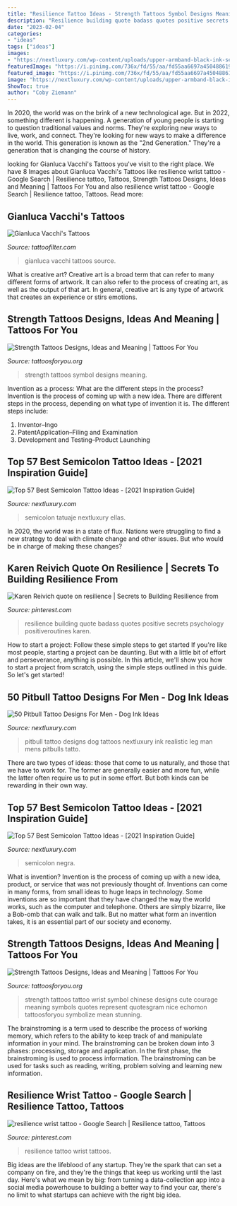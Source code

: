 ```yaml
---
title: "Resilience Tattoo Ideas - Strength Tattoos Symbol Designs Meaning"
description: "Resilience building quote badass quotes positive secrets psychology positiveroutines karen"
date: "2023-02-04"
categories:
- "ideas"
tags: ["ideas"]
images:
- "https://nextluxury.com/wp-content/uploads/upper-armband-black-ink-semicolon-tattoo.jpg"
featuredImage: "https://i.pinimg.com/736x/fd/55/aa/fd55aa6697a450488619e8e50cf6aeb5--resilience-tattoo-wrist-tattoo.jpg"
featured_image: "https://i.pinimg.com/736x/fd/55/aa/fd55aa6697a450488619e8e50cf6aeb5--resilience-tattoo-wrist-tattoo.jpg"
image: "https://nextluxury.com/wp-content/uploads/upper-armband-black-ink-semicolon-tattoo.jpg"
ShowToc: true
author: "Coby Ziemann"
---
```



In 2020, the world was on the brink of a new technological age. But in 2022, something different is happening. A generation of young people is starting to question traditional values and norms. They're exploring new ways to live, work, and connect. They're looking for new ways to make a difference in the world. This generation is known as the "2nd Generation." They're a generation that is changing the course of history.

	

		
looking for Gianluca Vacchi&#039;s Tattoos you've visit to the right place. We have 8 Images about Gianluca Vacchi&#039;s Tattoos like resilience wrist tattoo - Google Search | Resilience tattoo, Tattoos, Strength Tattoos Designs, Ideas and Meaning | Tattoos For You and also resilience wrist tattoo - Google Search | Resilience tattoo, Tattoos. Read more:
		
    
## Gianluca Vacchi&#039;s Tattoos

<img loading=lazy src="https://cdntattoofilter.com/blog/221/l.jpg" onerror="this.onerror=null;this.src='https://tse3.mm.bing.net/th?id=OIP.q0McONx-tMXzCi124AXsGgHaHa&amp;pid=15.1';" alt="Gianluca Vacchi&#039;s Tattoos">

_Source: tattoofilter.com_

>gianluca vacchi tattoos source. 

	

What is creative art?
Creative art is a broad term that can refer to many different forms of artwork. It can also refer to the process of creating art, as well as the output of that art. In general, creative art is any type of artwork that creates an experience or stirs emotions.

    
## Strength Tattoos Designs, Ideas And Meaning | Tattoos For You

<img loading=lazy src="http://www.tattoosforyou.org/wp-content/uploads/2013/10/Strength-Symbol-Tattoos-931x1024.jpg" onerror="this.onerror=null;this.src='https://tse2.mm.bing.net/th?id=OIP.qj-6xbYGuJCJhEswG6nkjQHaIJ&amp;pid=15.1';" alt="Strength Tattoos Designs, Ideas and Meaning | Tattoos For You">

_Source: tattoosforyou.org_

>strength tattoos symbol designs meaning. 

	

Invention as a process: What are the different steps in the process?
Invention is the process of coming up with a new idea. There are different steps in the process, depending on what type of invention it is. The different steps include: 
1. Inventor–Ingo 
2. PatentApplication–Filing and Examination 
3. Development and Testing–Product Launching 

    
## Top 57 Best Semicolon Tattoo Ideas - [2021 Inspiration Guide]

<img loading=lazy src="https://nextluxury.com/wp-content/uploads/mickey-ears-black-ink-semicolon.jpg" onerror="this.onerror=null;this.src='https://tse1.mm.bing.net/th?id=OIP.ovt02koWf3Y8cp9lEV6RxAHaJQ&amp;pid=15.1';" alt="Top 57 Best Semicolon Tattoo Ideas - [2021 Inspiration Guide]">

_Source: nextluxury.com_

>semicolon tatuaje nextluxury ellas. 

	

In 2020, the world was in a state of flux. Nations were struggling to find a new strategy to deal with climate change and other issues. But who would be in charge of making these changes?

    
## Karen Reivich Quote On Resilience | Secrets To Building Resilience From

<img loading=lazy src="https://i.pinimg.com/736x/17/2b/aa/172baa59531eff12f0003fe0cf8be0d1.jpg" onerror="this.onerror=null;this.src='https://tse4.mm.bing.net/th?id=OIP.7u5MjT4NsIb36nrYtYbO_gHaHa&amp;pid=15.1';" alt="Karen Reivich quote on resilience | Secrets to Building Resilience from">

_Source: pinterest.com_

>resilience building quote badass quotes positive secrets psychology positiveroutines karen. 

	

How to start a project: Follow these simple steps to get started
If you're like most people, starting a project can be daunting. But with a little bit of effort and perseverance, anything is possible. In this article, we'll show you how to start a project from scratch, using the simple steps outlined in this guide. So let's get started!

    
## 50 Pitbull Tattoo Designs For Men - Dog Ink Ideas

<img loading=lazy src="http://nextluxury.com/wp-content/uploads/3d-realistic-leg-mens-tattoo-with-pitbull-design.jpg" onerror="this.onerror=null;this.src='https://tse3.mm.bing.net/th?id=OIP.f_c8xhJ1EL6G8dpL2U-WUgHaHa&amp;pid=15.1';" alt="50 Pitbull Tattoo Designs For Men - Dog Ink Ideas">

_Source: nextluxury.com_

>pitbull tattoo designs dog tattoos nextluxury ink realistic leg man mens pitbulls tatto. 

	

There are two types of ideas: those that come to us naturally, and those that we have to work for. The former are generally easier and more fun, while the latter often require us to put in some effort. But both kinds can be rewarding in their own way.

    
## Top 57 Best Semicolon Tattoo Ideas - [2021 Inspiration Guide]

<img loading=lazy src="https://nextluxury.com/wp-content/uploads/upper-armband-black-ink-semicolon-tattoo.jpg" onerror="this.onerror=null;this.src='https://tse1.mm.bing.net/th?id=OIP.YIuyPXcOZBnUE4SOhY9q2AHaHa&amp;pid=15.1';" alt="Top 57 Best Semicolon Tattoo Ideas - [2021 Inspiration Guide]">

_Source: nextluxury.com_

>semicolon negra. 

	

What is invention?
Invention is the process of coming up with a new idea, product, or service that was not previously thought of. Inventions can come in many forms, from small ideas to huge leaps in technology. Some inventions are so important that they have changed the way the world works, such as the computer and telephone. Others are simply bizarre, like a Bob-omb that can walk and talk. But no matter what form an invention takes, it is an essential part of our society and economy.

    
## Strength Tattoos Designs, Ideas And Meaning | Tattoos For You

<img loading=lazy src="http://www.tattoosforyou.org/wp-content/uploads/2013/10/Tattoos-of-Strength-766x1024.jpg" onerror="this.onerror=null;this.src='https://tse1.mm.bing.net/th?id=OIP.Ga1xZwD4G_yEtLD4bs7ZwwHaJ5&amp;pid=15.1';" alt="Strength Tattoos Designs, Ideas and Meaning | Tattoos For You">

_Source: tattoosforyou.org_

>strength tattoos tattoo wrist symbol chinese designs cute courage meaning symbols quotes represent quotesgram nice echomon tattoosforyou symbolize mean stunning. 

	

The brainstroming is a term used to describe the process of working memory, which refers to the ability to keep track of and manipulate information in your mind. The brainstroming can be broken down into 3 phases: processing, storage and application. In the first phase, the brainstroming is used to process information. The brainstroming can be used for tasks such as reading, writing, problem solving and learning new information.

    
## Resilience Wrist Tattoo - Google Search | Resilience Tattoo, Tattoos

<img loading=lazy src="https://i.pinimg.com/736x/fd/55/aa/fd55aa6697a450488619e8e50cf6aeb5--resilience-tattoo-wrist-tattoo.jpg" onerror="this.onerror=null;this.src='https://tse3.mm.bing.net/th?id=OIP.XGNZWfGRUqmwq2T1ieuNQwHaE7&amp;pid=15.1';" alt="resilience wrist tattoo - Google Search | Resilience tattoo, Tattoos">

_Source: pinterest.com_

>resilience tattoo wrist tattoos. 

	

Big ideas are the lifeblood of any startup. They're the spark that can set a company on fire, and they're the things that keep us working until the last day. Here's what we mean by big: from turning a data-collection app into a social media powerhouse to building a better way to find your car, there's no limit to what startups can achieve with the right big idea.

